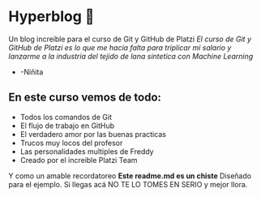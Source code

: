 # Hyperblog 💚
Un blog increible para el curso de Git y GitHub de Platzi
*El curso de Git y GitHub de Platzi es lo que me hacia falta para triplicar mi salario y lanzarme a la industria del tejido de lana sintetica con Machine Learning*
* -Niñita
## En este curso vemos de todo:
- Todos los comandos de Git 
- El flujo de trabajo en GitHub
- El verdadero amor por las buenas practicas 
- Trucos muy locos del profesor
- Las personalidades multiples de Freddy
- Creado por el increible Platzi Team


Y como un amable recordatoreo **Este readme.md es un chiste** Diseñado para el ejemplo. Si llegas acá NO TE LO TOMES EN SERIO y mejor llora.